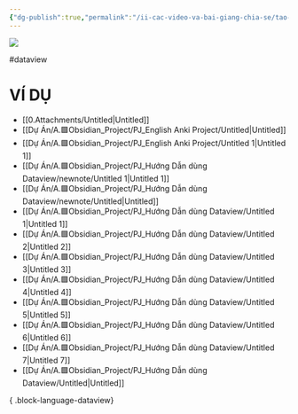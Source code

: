 ```yaml
---
{"dg-publish":true,"permalink":"/ii-cac-video-va-bai-giang-chia-se/tao-mot-list-ma-ten-co-chua-mot-tu-hoac-cum-tu-trong-tieu-de/","dgPassFrontmatter":true,"noteIcon":"1","created":"","updated":""}
---
```


![](https://i.imgur.com/iTch8GQ.png)

#dataview 
# VÍ DỤ

- [[0.Attachments/Untitled\|Untitled]]
- [[Dự Án/A.🟩Obsidian_Project/PJ_English Anki Project/Untitled\|Untitled]]
- [[Dự Án/A.🟩Obsidian_Project/PJ_English Anki Project/Untitled 1\|Untitled 1]]
- [[Dự Án/A.🟩Obsidian_Project/PJ_Hướng Dẫn dùng Dataview/newnote/Untitled 1\|Untitled 1]]
- [[Dự Án/A.🟩Obsidian_Project/PJ_Hướng Dẫn dùng Dataview/newnote/Untitled\|Untitled]]
- [[Dự Án/A.🟩Obsidian_Project/PJ_Hướng Dẫn dùng Dataview/Untitled 1\|Untitled 1]]
- [[Dự Án/A.🟩Obsidian_Project/PJ_Hướng Dẫn dùng Dataview/Untitled 2\|Untitled 2]]
- [[Dự Án/A.🟩Obsidian_Project/PJ_Hướng Dẫn dùng Dataview/Untitled 3\|Untitled 3]]
- [[Dự Án/A.🟩Obsidian_Project/PJ_Hướng Dẫn dùng Dataview/Untitled 4\|Untitled 4]]
- [[Dự Án/A.🟩Obsidian_Project/PJ_Hướng Dẫn dùng Dataview/Untitled 5\|Untitled 5]]
- [[Dự Án/A.🟩Obsidian_Project/PJ_Hướng Dẫn dùng Dataview/Untitled 6\|Untitled 6]]
- [[Dự Án/A.🟩Obsidian_Project/PJ_Hướng Dẫn dùng Dataview/Untitled 7\|Untitled 7]]
- [[Dự Án/A.🟩Obsidian_Project/PJ_Hướng Dẫn dùng Dataview/Untitled\|Untitled]]

{ .block-language-dataview}